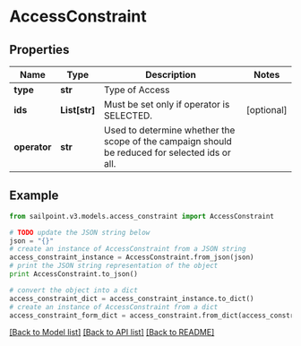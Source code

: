 # AccessConstraint


## Properties

Name | Type | Description | Notes
------------ | ------------- | ------------- | -------------
**type** | **str** | Type of Access | 
**ids** | **List[str]** | Must be set only if operator is SELECTED. | [optional] 
**operator** | **str** | Used to determine whether the scope of the campaign should be reduced for selected ids or all. | 

## Example

```python
from sailpoint.v3.models.access_constraint import AccessConstraint

# TODO update the JSON string below
json = "{}"
# create an instance of AccessConstraint from a JSON string
access_constraint_instance = AccessConstraint.from_json(json)
# print the JSON string representation of the object
print AccessConstraint.to_json()

# convert the object into a dict
access_constraint_dict = access_constraint_instance.to_dict()
# create an instance of AccessConstraint from a dict
access_constraint_form_dict = access_constraint.from_dict(access_constraint_dict)
```
[[Back to Model list]](../README.md#documentation-for-models) [[Back to API list]](../README.md#documentation-for-api-endpoints) [[Back to README]](../README.md)


